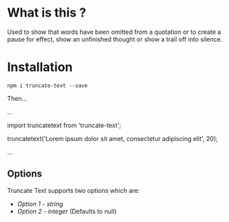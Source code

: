 # What is this ?

Used to show that words have been omitted from a quotation or to create a pause for effect, show an unfinished thought or show a trail off into silence.

# Installation

`npm i truncate-text --save`

Then...

...

import truncatetext from 'truncate-text';

truncatetext('Lorem ipsum dolor sit amet, consectetur adipiscing elit', 20);

...

## Options

Truncate Text supports two options which are:

* *Option 1* - _string_ 
* *Option 2* - _integer_ (Defaults to null)